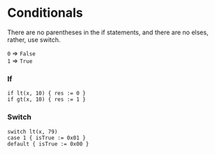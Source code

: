 # Conditionals
There are no parentheses in the if statements, and there are no elses, rather, use switch.

`0` => `False`<br>
`1` => `True`

### If
```assembly
if lt(x, 10) { res := 0 }
if gt(x, 10) { res := 1 }
```

### Switch
```assembly
switch lt(x, 79)
case 1 { isTrue := 0x01 }
default { isTrue := 0x00 }
```